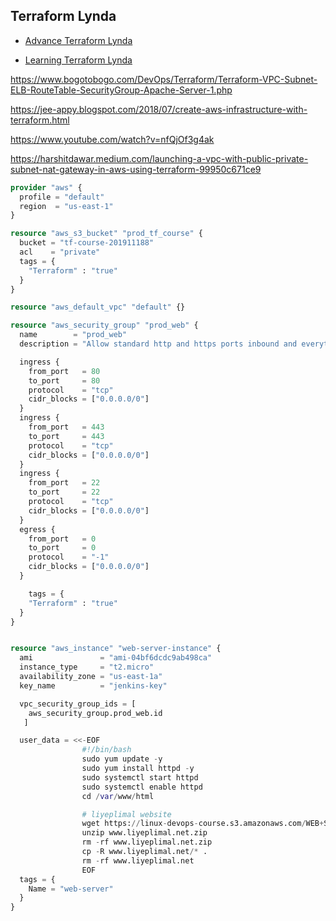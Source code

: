 
## Terraform Lynda

* [Advance Terraform Lynda](https://www.lynda.com/Terraform-tutorials/What-you-should-know/2823489/3129135-4.html)

* [Learning Terraform Lynda](https://www.lynda.com/Developer-tutorials/Solution-AutoScaling-group/2823070/2272640-4.html)


https://www.bogotobogo.com/DevOps/Terraform/Terraform-VPC-Subnet-ELB-RouteTable-SecurityGroup-Apache-Server-1.php

https://jee-appy.blogspot.com/2018/07/create-aws-infrastructure-with-terraform.html

https://www.youtube.com/watch?v=nfQjOf3g4ak

https://harshitdawar.medium.com/launching-a-vpc-with-public-private-subnet-nat-gateway-in-aws-using-terraform-99950c671ce9

```tf
provider "aws" {
  profile = "default"
  region  = "us-east-1"
}

resource "aws_s3_bucket" "prod_tf_course" {
  bucket = "tf-course-201911188"
  acl    = "private"
  tags = {
    "Terraform" : "true"
  }
}

resource "aws_default_vpc" "default" {}

resource "aws_security_group" "prod_web" {
  name        = "prod_web"
  description = "Allow standard http and https ports inbound and everything outbound"

  ingress {
    from_port   = 80
    to_port     = 80
    protocol    = "tcp"
    cidr_blocks = ["0.0.0.0/0"]
  }
  ingress {
    from_port   = 443
    to_port     = 443
    protocol    = "tcp"
    cidr_blocks = ["0.0.0.0/0"]
  }
  ingress {
    from_port   = 22
    to_port     = 22
    protocol    = "tcp"
    cidr_blocks = ["0.0.0.0/0"]
  }
  egress {
    from_port   = 0
    to_port     = 0
    protocol    = "-1"
    cidr_blocks = ["0.0.0.0/0"]
  }

    tags = {
    "Terraform" : "true"
  }
}


resource "aws_instance" "web-server-instance" {
  ami               = "ami-04bf6dcdc9ab498ca"
  instance_type     = "t2.micro"
  availability_zone = "us-east-1a"
  key_name          = "jenkins-key"

  vpc_security_group_ids = [ 
    aws_security_group.prod_web.id
   ]

  user_data = <<-EOF
                #!/bin/bash
                sudo yum update -y
                sudo yum install httpd -y
                sudo systemctl start httpd
                sudo systemctl enable httpd
                cd /var/www/html

                # liyeplimal website
                wget https://linux-devops-course.s3.amazonaws.com/WEB+SIDE+HTML/www.liyeplimal.net.zip
                unzip www.liyeplimal.net.zip
                rm -rf www.liyeplimal.net.zip
                cp -R www.liyeplimal.net/* .
                rm -rf www.liyeplimal.net
                EOF
  tags = {
    Name = "web-server"
  }
}

```